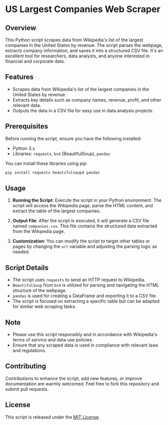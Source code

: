 # US Largest Companies Web Scraper

## Overview
This Python script scrapes data from Wikipedia's list of the largest companies in the United States by revenue. The script parses the webpage, extracts company information, and saves it into a structured CSV file. It's an excellent tool for researchers, data analysts, and anyone interested in financial and corporate data.

## Features
- Scrapes data from Wikipedia's list of the largest companies in the United States by revenue.
- Extracts key details such as company names, revenue, profit, and other relevant data.
- Outputs the data in a CSV file for easy use in data analysis projects.

## Prerequisites
Before running the script, ensure you have the following installed:
- Python 3.x
- Libraries: `requests`, `bs4` (BeautifulSoup), `pandas`

You can install these libraries using pip:
```bash
pip install requests beautifulsoup4 pandas
```

## Usage
1. **Running the Script**: Execute the script in your Python environment. The script will access the Wikipedia page, parse the HTML content, and extract the table of the largest companies.

2. **Output File**: After the script is executed, it will generate a CSV file named `companies.csv`. This file contains the structured data extracted from the Wikipedia page.

3. **Customization**: You can modify the script to target other tables or pages by changing the `url` variable and adjusting the parsing logic as needed.

## Script Details
- The script uses `requests` to send an HTTP request to Wikipedia.
- `BeautifulSoup` from `bs4` is utilized for parsing and navigating the HTML structure of the webpage.
- `pandas` is used for creating a DataFrame and exporting it to a CSV file.
- The script is focused on extracting a specific table but can be adapted for similar web scraping tasks.

## Note
- Please use this script responsibly and in accordance with Wikipedia's terms of service and data use policies.
- Ensure that any scraped data is used in compliance with relevant laws and regulations.

## Contributing
Contributions to enhance the script, add new features, or improve documentation are warmly welcomed. Feel free to fork this repository and submit pull requests.

## License
This script is released under the [MIT License](LICENSE).



